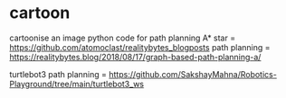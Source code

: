 # cartoon
cartoonise an image
python code for path planning 
A* star = https://github.com/atomoclast/realitybytes_blogposts
path planning = https://realitybytes.blog/2018/08/17/graph-based-path-planning-a/

turtlebot3 path planning = https://github.com/SakshayMahna/Robotics-Playground/tree/main/turtlebot3_ws
